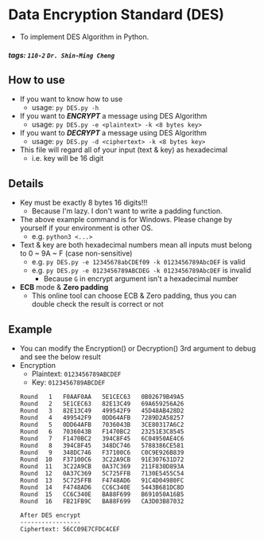 # Data Encryption Standard (DES)

- To implement DES Algorithm in Python.

##### tags: `110-2` `Dr. Shin-Ming Cheng`

## How to use

- If you want to know how to use
	- usage: `py DES.py -h`
- If you want to ***ENCRYPT*** a message using DES Algorithm
	- usage: `py DES.py -e <plaintext> -k <8 bytes key>`
- If you want to ***DECRYPT*** a message using DES Algorithm
	- usage: `py DES.py -d <ciphertext> -k <8 bytes key>`
- This file will regard all of your input (text & key) as hexadecimal
	- i.e. key will be 16 digit

## Details

- Key must be exactly 8 bytes 16 digits!!!
	- Because I'm lazy. I don't want to write a padding function.
- The above example command is for Windows. Please change by yourself if your environment is other OS.
	- e.g. `python3 <...>`
- Text & key are both hexadecimal numbers mean all inputs must belong to 0 ~ 9A ~ F (case non-sensitive)
	- e.g. `py DES.py -e 12345678abCDEf09 -k 0123456789AbcDEF` is valid
	- e.g. `py DES.py -e 0123456789ABCDEG -k 0123456789AbcDEF` is invalid
		- Because `G` in encrypt argument isn't a hexadecimal number
- **ECB** mode & **Zero padding**
	- This online tool can choose ECB & Zero padding, thus you can double check the result is correct or not

## Example

- You can modify the Encryption() or Decryption() 3rd argument to debug and see the below result
- Encryption
	- Plaintext: `0123456789ABCDEF`
	- Key: `0123456789ABCDEF`
	```
	Round   1   F0AAF0AA   5E1CEC63   0B02679B49A5
	Round   2   5E1CEC63   82E13C49   69A659256A26
	Round   3   82E13C49   499542F9   45D48AB428D2
	Round   4   499542F9   0DD64AFB   7289D2A58257
	Round   5   0DD64AFB   7036043B   3CE80317A6C2
	Round   6   7036043B   F1470BC2   23251E3C8545
	Round   7   F1470BC2   394C8F45   6C04950AE4C6
	Round   8   394C8F45   348DC746   5788386CE581
	Round   9   348DC746   F37100C6   C0C9E926B839
	Round  10   F37100C6   3C22A9CB   91E307631D72
	Round  11   3C22A9CB   0A37C369   211F830D893A
	Round  12   0A37C369   5C725FFB   7130E5455C54
	Round  13   5C725FFB   F4748AD6   91C4D04980FC
	Round  14   F4748AD6   CC6C340E   5443B681DC8D
	Round  15   CC6C340E   BA88F699   B691050A16B5
	Round  16   FB21FB9C   BA88F699   CA3D03B87032

	After DES encrypt
	-----------------
	Ciphertext: 56CC09E7CFDC4CEF
	```
